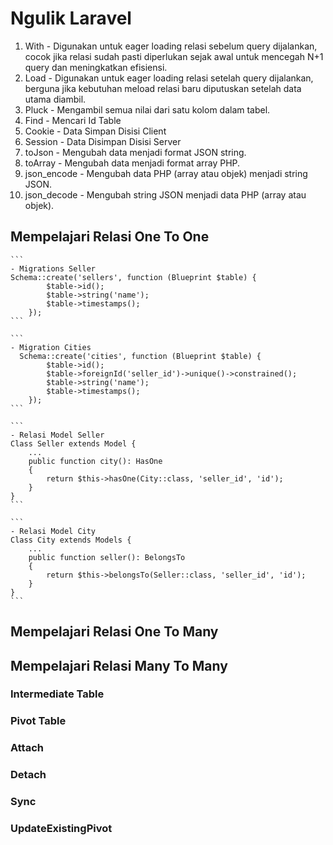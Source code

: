# Ngulik Laravel

1. With - Digunakan untuk eager loading relasi sebelum query dijalankan, cocok jika relasi sudah pasti diperlukan sejak awal untuk mencegah N+1 query dan meningkatkan efisiensi.
2. Load - Digunakan untuk eager loading relasi setelah query dijalankan, berguna jika kebutuhan meload relasi baru diputuskan setelah data utama diambil.
3. Pluck - Mengambil semua nilai dari satu kolom dalam tabel.
4. Find - Mencari Id Table
5. Cookie - Data Simpan Disisi Client
6. Session - Data Disimpan Disisi Server
7. toJson - Mengubah data menjadi format JSON string.
8. toArray - Mengubah data menjadi format array PHP.
9. json_encode - Mengubah data PHP (array atau objek) menjadi string JSON.
10. json_decode -  Mengubah string JSON menjadi data PHP (array atau objek). 

## Mempelajari Relasi One To One

    ```
    - Migrations Seller
    Schema::create('sellers', function (Blueprint $table) {
            $table->id();
            $table->string('name');
            $table->timestamps();
        });
    ```

    ```
    - Migration Cities
      Schema::create('cities', function (Blueprint $table) {
            $table->id();
            $table->foreignId('seller_id')->unique()->constrained();
            $table->string('name');
            $table->timestamps();
        });
    ```

    ```
    - Relasi Model Seller
    Class Seller extends Model {
        ...
        public function city(): HasOne
        {
            return $this->hasOne(City::class, 'seller_id', 'id');
        }
    }
    ```

    ```
    - Relasi Model City
    Class City extends Models {
        ...
        public function seller(): BelongsTo
        {
            return $this->belongsTo(Seller::class, 'seller_id', 'id');
        }
    } 
    ```
## Mempelajari Relasi One To Many

## Mempelajari Relasi Many To Many

### Intermediate Table

### Pivot Table

### Attach

### Detach

### Sync

### UpdateExistingPivot


